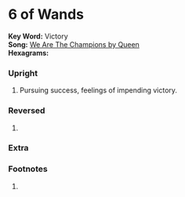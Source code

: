# 6 of Wands

**Key Word:** Victory  
**Song:** [We Are The Champions by Queen](https://www.youtube.com/watch?v=04854XqcfCY)  
**Hexagrams:** 



### Upright

1) Pursuing success, feelings of impending victory.



### Reversed

1) 



### Extra





### Footnotes

1. 


